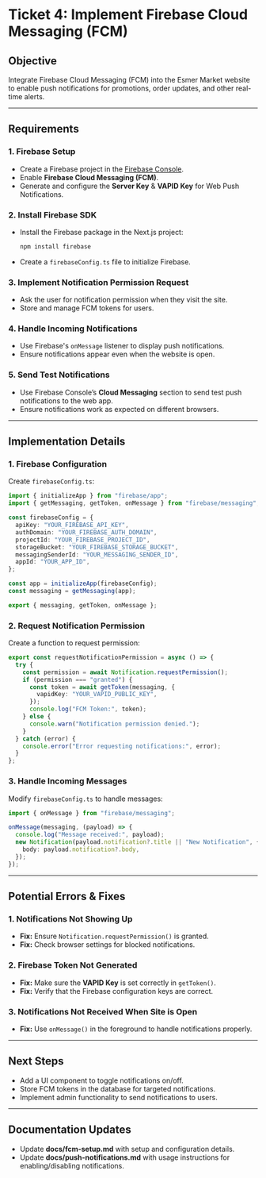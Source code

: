 # Ticket 4: Implement Firebase Cloud Messaging (FCM)

## **Objective**
Integrate Firebase Cloud Messaging (FCM) into the Esmer Market website to enable push notifications for promotions, order updates, and other real-time alerts.

---

## **Requirements**
### **1. Firebase Setup**
- Create a Firebase project in the [Firebase Console](https://console.firebase.google.com/).
- Enable **Firebase Cloud Messaging (FCM)**.
- Generate and configure the **Server Key** & **VAPID Key** for Web Push Notifications.

### **2. Install Firebase SDK**
- Install the Firebase package in the Next.js project:
  ```sh
  npm install firebase
  ```
- Create a `firebaseConfig.ts` file to initialize Firebase.

### **3. Implement Notification Permission Request**
- Ask the user for notification permission when they visit the site.
- Store and manage FCM tokens for users.

### **4. Handle Incoming Notifications**
- Use Firebase's `onMessage` listener to display push notifications.
- Ensure notifications appear even when the website is open.

### **5. Send Test Notifications**
- Use Firebase Console’s **Cloud Messaging** section to send test push notifications to the web app.
- Ensure notifications work as expected on different browsers.

---

## **Implementation Details**
### **1. Firebase Configuration**
Create `firebaseConfig.ts`:
```typescript
import { initializeApp } from "firebase/app";
import { getMessaging, getToken, onMessage } from "firebase/messaging";

const firebaseConfig = {
  apiKey: "YOUR_FIREBASE_API_KEY",
  authDomain: "YOUR_FIREBASE_AUTH_DOMAIN",
  projectId: "YOUR_FIREBASE_PROJECT_ID",
  storageBucket: "YOUR_FIREBASE_STORAGE_BUCKET",
  messagingSenderId: "YOUR_MESSAGING_SENDER_ID",
  appId: "YOUR_APP_ID",
};

const app = initializeApp(firebaseConfig);
const messaging = getMessaging(app);

export { messaging, getToken, onMessage };
```

### **2. Request Notification Permission**
Create a function to request permission:
```typescript
export const requestNotificationPermission = async () => {
  try {
    const permission = await Notification.requestPermission();
    if (permission === "granted") {
      const token = await getToken(messaging, {
        vapidKey: "YOUR_VAPID_PUBLIC_KEY",
      });
      console.log("FCM Token:", token);
    } else {
      console.warn("Notification permission denied.");
    }
  } catch (error) {
    console.error("Error requesting notifications:", error);
  }
};
```

### **3. Handle Incoming Messages**
Modify `firebaseConfig.ts` to handle messages:
```typescript
import { onMessage } from "firebase/messaging";

onMessage(messaging, (payload) => {
  console.log("Message received:", payload);
  new Notification(payload.notification?.title || "New Notification", {
    body: payload.notification?.body,
  });
});
```

---

## **Potential Errors & Fixes**

### **1. Notifications Not Showing Up**
- **Fix:** Ensure `Notification.requestPermission()` is granted.
- **Fix:** Check browser settings for blocked notifications.

### **2. Firebase Token Not Generated**
- **Fix:** Make sure the **VAPID Key** is set correctly in `getToken()`.
- **Fix:** Verify that the Firebase configuration keys are correct.

### **3. Notifications Not Received When Site is Open**
- **Fix:** Use `onMessage()` in the foreground to handle notifications properly.

---

## **Next Steps**
- Add a UI component to toggle notifications on/off.
- Store FCM tokens in the database for targeted notifications.
- Implement admin functionality to send notifications to users.

---

## **Documentation Updates**
- Update **docs/fcm-setup.md** with setup and configuration details.
- Update **docs/push-notifications.md** with usage instructions for enabling/disabling notifications.

